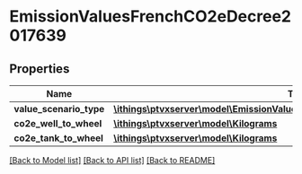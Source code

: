 # EmissionValuesFrenchCO2eDecree2017639

## Properties
Name | Type | Description | Notes
------------ | ------------- | ------------- | -------------
**value_scenario_type** | [**\ithings\ptvxserver\model\EmissionValueScenarioTypeFrenchCO2eDecree2017639**](EmissionValueScenarioTypeFrenchCO2eDecree2017639.md) |  | 
**co2e_well_to_wheel** | [**\ithings\ptvxserver\model\Kilograms**](Kilograms.md) |  | 
**co2e_tank_to_wheel** | [**\ithings\ptvxserver\model\Kilograms**](Kilograms.md) |  | 

[[Back to Model list]](../../README.md#documentation-for-models) [[Back to API list]](../../README.md#documentation-for-api-endpoints) [[Back to README]](../../README.md)

